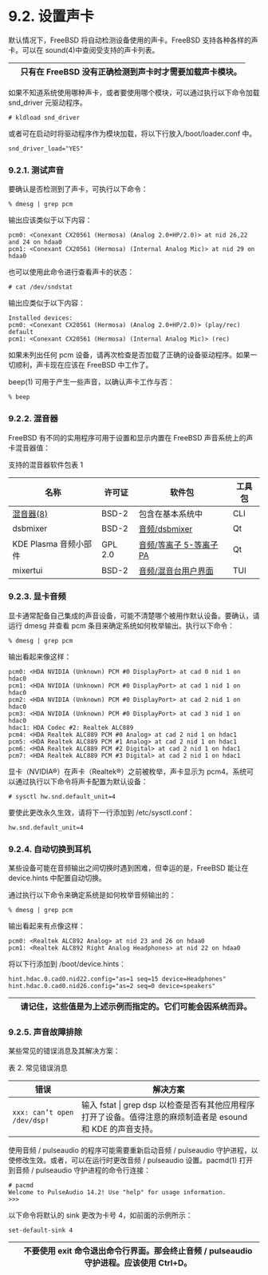 # 9.2. 设置声卡


默认情况下，FreeBSD 将自动检测设备使用的声卡。FreeBSD 支持各种各样的声卡。可以在 sound(4)中查阅受支持的声卡列表。

|  | 只有在 FreeBSD 没有正确检测到声卡时才需要加载声卡模块。|
| -- | --------------------------------------------------------- |

如果不知道系统使用哪种声卡，或者要使用哪个模块，可以通过执行以下命令加载 snd_driver 元驱动程序。

```
# kldload snd_driver
```

或者可在启动时将驱动程序作为模块加载，将以下行放入/boot/loader.conf 中。

```
snd_driver_load="YES"
```

### 9.2.1. 测试声音

要确认是否检测到了声卡，可执行以下命令：

```
% dmesg | grep pcm
```

输出应该类似于以下内容：

```
pcm0: <Conexant CX20561 (Hermosa) (Analog 2.0+HP/2.0)> at nid 26,22 and 24 on hdaa0
pcm1: <Conexant CX20561 (Hermosa) (Internal Analog Mic)> at nid 29 on hdaa0
```

也可以使用此命令进行查看声卡的状态：

```
# cat /dev/sndstat
```

输出应类似于以下内容：

```
Installed devices:
pcm0: <Conexant CX20561 (Hermosa) (Analog 2.0+HP/2.0)> (play/rec) default
pcm1: <Conexant CX20561 (Hermosa) (Internal Analog Mic)> (rec)
```

如果未列出任何 pcm 设备，请再次检查是否加载了正确的设备驱动程序。如果一切顺利，声卡现在应该在 FreeBSD 中工作了。

beep(1) 可用于产生一些声音，以确认声卡工作与否：

```
% beep
```

### 9.2.2. 混音器

FreeBSD 有不同的实用程序可用于设置和显示内置在 FreeBSD 声音系统上的声卡混音器值：

支持的混音器软件包表 1

| 名称                  | 许可证  | 软件包               | 工具包 |
| ----------------------- | --------- | ------------------ | -------- |
| [ 混音器(8)](https://man.freebsd.org/cgi/man.cgi?query=mixer&sektion=8&format=html)                      | BSD-2   | 包含在基本系统中 | CLI    |
| dsbmixer              | BSD-2   | [ 音频/dsbmixer](https://cgit.freebsd.org/ports/tree/audio/dsbmixer/)                 | Qt     |
| KDE Plasma 音频小部件 | GPL 2.0 | [ 音频/等离子 5-等离子 PA](https://cgit.freebsd.org/ports/tree/audio/plasma5-plasma-pa/)                 | Qt     |
| mixertui              | BSD-2   | [ 音频/混音台用户界面](https://cgit.freebsd.org/ports/tree/audio/mixertui/)                 | TUI    |

### 9.2.3. 显卡音频

显卡通常配备自己集成的声音设备，可能不清楚哪个被用作默认设备。要确认，请运行 dmesg 并查看 pcm 条目来确定系统如何枚举输出。执行以下命令：

```
% dmesg | grep pcm
```

输出看起来像这样：

```
pcm0: <HDA NVIDIA (Unknown) PCM #0 DisplayPort> at cad 0 nid 1 on hdac0
pcm1: <HDA NVIDIA (Unknown) PCM #0 DisplayPort> at cad 1 nid 1 on hdac0
pcm2: <HDA NVIDIA (Unknown) PCM #0 DisplayPort> at cad 2 nid 1 on hdac0
pcm3: <HDA NVIDIA (Unknown) PCM #0 DisplayPort> at cad 3 nid 1 on hdac0
hdac1: HDA Codec #2: Realtek ALC889
pcm4: <HDA Realtek ALC889 PCM #0 Analog> at cad 2 nid 1 on hdac1
pcm5: <HDA Realtek ALC889 PCM #1 Analog> at cad 2 nid 1 on hdac1
pcm6: <HDA Realtek ALC889 PCM #2 Digital> at cad 2 nid 1 on hdac1
pcm7: <HDA Realtek ALC889 PCM #3 Digital> at cad 2 nid 1 on hdac1
```

显卡（NVIDIA®）在声卡（Realtek®）之前被枚举，声卡显示为 pcm4。系统可以通过执行以下命令将声卡配置为默认设备：

```
# sysctl hw.snd.default_unit=4
```

要使此更改永久生效，请将下一行添加到 /etc/sysctl.conf：

```
hw.snd.default_unit=4
```

### 9.2.4. 自动切换到耳机

某些设备可能在音频输出之间切换时遇到困难，但幸运的是，FreeBSD 能让在 device.hints 中配置自动切换。

通过执行以下命令来确定系统是如何枚举音频输出的：

```
% dmesg | grep pcm
```

输出看起来有点像这样：

```
pcm0: <Realtek ALC892 Analog> at nid 23 and 26 on hdaa0
pcm1: <Realtek ALC892 Right Analog Headphones> at nid 22 on hdaa0
```

将以下行添加到 /boot/device.hints：

```
hint.hdac.0.cad0.nid22.config="as=1 seq=15 device=Headphones"
hint.hdac.0.cad0.nid26.config="as=2 seq=0 device=speakers"
```

|  | 请记住，这些值是为上述示例而指定的。它们可能会因系统而异。|
| -- | ------------------------------------------------------------- |

### 9.2.5. 声音故障排除

某些常见的错误消息及其解决方案：

表 2. 常见错误消息

| 错误 | 解决方案                                                                                                         |
| ------ | ------------------------------------------------------------------------------------------------------------------ |
| `xxx: can’t open /dev/dsp!`     | 输入 fstat \| grep dsp 以检查是否有其他应用程序打开了设备。值得注意的麻烦制造者是 esound 和 KDE 的声音支持。|

使用音频 / pulseaudio 的程序可能需要重新启动音频 / pulseaudio 守护进程，以使修改生效。或者，可以在运行时更改音频 / pulseaudio 设置。pacmd(1) 打开到音频 / pulseaudio 守护进程的命令行连接：

```
# pacmd
Welcome to PulseAudio 14.2! Use "help" for usage information.
>>>
```

以下命令将默认的 sink 更改为卡号 4，如前面的示例所示：

```
set-default-sink 4
```

|  | 不要使用 exit 命令退出命令行界面。那会终止音频 / pulseaudio 守护进程。应该使用 Ctrl+D。|
| -- | --------------------------------------------------------------------------------------------- |
